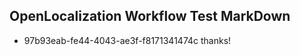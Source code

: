 ## OpenLocalization Workflow Test MarkDown
* 97b93eab-fe44-4043-ae3f-f8171341474c thanks!

<!--HONumber=Sep16_HO1-->


